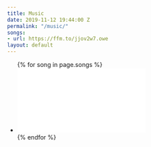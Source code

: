 ```yaml
---
title: Music
date: 2019-11-12 19:44:00 Z
permalink: "/music/"
songs:
- url: https://ffm.to/jjov2w7.owe
layout: default
---
```


<div class="container music">
  <ul class="songs">
    {% for song in page.songs %}
    <li>
     <iframe frameborder="0" src="{{ song.url}} | remove: 'owe'/widget?height=400&note="></iframe>
    </li>
    {% endfor %}
  </ul>
</div>
